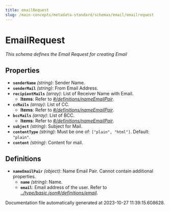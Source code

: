```yaml
---
title: emailRequest
slug: /main-concepts/metadata-standard/schemas/email/emailrequest
---
```


# EmailRequest

*This schema defines the Email Request for creating Email*

## Properties

- **`senderName`** *(string)*: Sender Name.
- **`senderMail`** *(string)*: From Email Address.
- **`recipientMails`** *(array)*: List of Receiver Name with Email.
  - **Items**: Refer to *[#/definitions/nameEmailPair](#definitions/nameEmailPair)*.
- **`ccMails`** *(array)*: List of CC.
  - **Items**: Refer to *[#/definitions/nameEmailPair](#definitions/nameEmailPair)*.
- **`bccMails`** *(array)*: List of BCC.
  - **Items**: Refer to *[#/definitions/nameEmailPair](#definitions/nameEmailPair)*.
- **`subject`** *(string)*: Subject for Mail.
- **`contentType`** *(string)*: Must be one of: `["plain", "html"]`. Default: `"plain"`.
- **`content`** *(string)*: Content for mail.
## Definitions

- <a id="definitions/nameEmailPair"></a>**`nameEmailPair`** *(object)*: Name Email Pair. Cannot contain additional properties.
  - **`name`** *(string)*: Name.
  - **`email`**: Email address of the user. Refer to *[../type/basic.json#/definitions/email](#/type/basic.json#/definitions/email)*.


Documentation file automatically generated at 2023-10-27 11:39:15.608628.

